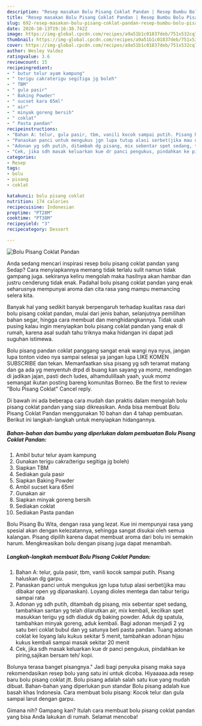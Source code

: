 ```yaml
---
description: "Resep masakan Bolu Pisang Coklat Pandan | Resep Bumbu Bolu Pisang Coklat Pandan Yang Enak Dan Mudah"
title: "Resep masakan Bolu Pisang Coklat Pandan | Resep Bumbu Bolu Pisang Coklat Pandan Yang Enak Dan Mudah"
slug: 692-resep-masakan-bolu-pisang-coklat-pandan-resep-bumbu-bolu-pisang-coklat-pandan-yang-enak-dan-mudah
date: 2020-10-13T19:16:38.742Z
image: https://img-global.cpcdn.com/recipes/a9a51b1c01837deb/751x532cq70/bolu-pisang-coklat-pandan-foto-resep-utama.jpg
thumbnail: https://img-global.cpcdn.com/recipes/a9a51b1c01837deb/751x532cq70/bolu-pisang-coklat-pandan-foto-resep-utama.jpg
cover: https://img-global.cpcdn.com/recipes/a9a51b1c01837deb/751x532cq70/bolu-pisang-coklat-pandan-foto-resep-utama.jpg
author: Wesley Valdez
ratingvalue: 3.6
reviewcount: 15
recipeingredient:
- " butur telur ayam kampung"
- " terigu cakraterigu segitiga jg boleh"
- " TBM"
- " gula pasir"
- " Baking Powder"
- " sucset kara 65ml"
- " air"
- " minyak goreng bersih"
- " coklat"
- " Pasta pandan"
recipeinstructions:
- "Bahan A: telur, gula pasir, tbm, vanili kocok sampai putih. Pisang haluskan dg garpu."
- "Panaskan panci untuk mengukus jgn lupa tutup alasi serbet(jika mau dibakar open yg dipanaskan). Loyang dioles mentega dan tabur terigu sampai rata"
- "Adonan yg sdh putih, ditambah dg pisang, mix sebentar spet sedang, tambahkan santan yg telah dilarutkan air, mix kembali, kecilkan spet masukkan terigu yg sdh diaduk dg baking powder. Aduk dg spatula, tambahkan minyak goreng, aduk kembali. Bagi adonan menjadi 2 yg satu beri coklat bubul dan yg satunya beti pasta pandan. Tuang adonan coklat ke loyang lalu kukus sekitar 5 menit, tambahkan adonan hijau kukus kembali sampai masak sekitar 20 menit"
- "Cek, jika sdh masak keluarkan kue dr panci pengukus, pindahkan ke piring,sajikan bersam teh/ kopi."
categories:
- Resep
tags:
- bolu
- pisang
- coklat

katakunci: bolu pisang coklat 
nutrition: 174 calories
recipecuisine: Indonesian
preptime: "PT28M"
cooktime: "PT38M"
recipeyield: "3"
recipecategory: Dessert

---
```



![Bolu Pisang Coklat Pandan](https://img-global.cpcdn.com/recipes/a9a51b1c01837deb/751x532cq70/bolu-pisang-coklat-pandan-foto-resep-utama.jpg)

Anda sedang mencari inspirasi resep bolu pisang coklat pandan yang Sedap? Cara menyiapkannya memang tidak terlalu sulit namun tidak gampang juga. sekiranya keliru mengolah maka hasilnya akan hambar dan justru cenderung tidak enak. Padahal bolu pisang coklat pandan yang enak seharusnya mempunyai aroma dan cita rasa yang mampu memancing selera kita.

Banyak hal yang sedikit banyak berpengaruh terhadap kualitas rasa dari bolu pisang coklat pandan, mulai dari jenis bahan, selanjutnya pemilihan bahan segar, hingga cara membuat dan menghidangkannya. Tidak usah pusing kalau ingin menyiapkan bolu pisang coklat pandan yang enak di rumah, karena asal sudah tahu triknya maka hidangan ini dapat jadi suguhan istimewa.

Bolu pisang pandan coklat panggang sangat enak wangi nya nyus, jangan lupa tonton video nya sampai selesai ya jangan lupa LIKE KOMEN SUBSCRIBE dan tekan. Memanfaatkan sisa pisang yg sdh teramat matang dan ga ada yg menyentuh drpd di buang kan sayang ya momz, mendingan di jadikan jajan, pasti dech ludes, alhamdulillaah yaah, yuuk momz semangat ikutan posting bareng komunitas Borneo. Be the first to review &#34;Bolu Pisang Coklat&#34; Cancel reply.


Di bawah ini ada beberapa cara mudah dan praktis dalam mengolah bolu pisang coklat pandan yang siap dikreasikan. Anda bisa membuat Bolu Pisang Coklat Pandan menggunakan 10 bahan dan 4 tahap pembuatan. Berikut ini langkah-langkah untuk menyiapkan hidangannya.

<!--inarticleads1-->

##### Bahan-bahan dan bumbu yang diperlukan dalam pembuatan Bolu Pisang Coklat Pandan:

1. Ambil  butur telur ayam kampung
1. Gunakan  terigu cakra(terigu segitiga jg boleh)
1. Siapkan  TBM
1. Sediakan  gula pasir
1. Siapkan  Baking Powder
1. Ambil  sucset kara 65ml
1. Gunakan  air
1. Siapkan  minyak goreng bersih
1. Sediakan  coklat
1. Sediakan  Pasta pandan


Bolu Pisang Bu Wita, dengan rasa yang lezat. Kue ini mempunyai rasa yang spesial akan dengan kelezatannya, sehingga sangat disukai oleh semua kalangan. Pisang dipilih karena dapat membuat aroma dari bolu ini semakin harum. Mengkreasikan bolu dengan pisang juga dapat menambah. 

<!--inarticleads2-->

##### Langkah-langkah membuat Bolu Pisang Coklat Pandan:

1. Bahan A: telur, gula pasir, tbm, vanili kocok sampai putih. Pisang haluskan dg garpu.
1. Panaskan panci untuk mengukus jgn lupa tutup alasi serbet(jika mau dibakar open yg dipanaskan). Loyang dioles mentega dan tabur terigu sampai rata
1. Adonan yg sdh putih, ditambah dg pisang, mix sebentar spet sedang, tambahkan santan yg telah dilarutkan air, mix kembali, kecilkan spet masukkan terigu yg sdh diaduk dg baking powder. Aduk dg spatula, tambahkan minyak goreng, aduk kembali. Bagi adonan menjadi 2 yg satu beri coklat bubul dan yg satunya beti pasta pandan. Tuang adonan coklat ke loyang lalu kukus sekitar 5 menit, tambahkan adonan hijau kukus kembali sampai masak sekitar 20 menit
1. Cek, jika sdh masak keluarkan kue dr panci pengukus, pindahkan ke piring,sajikan bersam teh/ kopi.


Bolunya terasa banget pisangnya.&#34; Jadi bagi penyuka pisang maka saya rekomendasikan resep bolu yang satu ini untuk dicoba. Hiyaaaaa.ada resep baru bolu pisang coklat jtt. Bolu pisang adalah salah satu kue yang mudah dibuat. Bahan-bahan yang diperlukan pun standar Bolu pisang adalah kue basah khas Indonesia. Cara membuat bolu pisang: Kocok telur dan gula sampai larut dengan garpu. 

Gimana nih? Gampang kan? Itulah cara membuat bolu pisang coklat pandan yang bisa Anda lakukan di rumah. Selamat mencoba!
